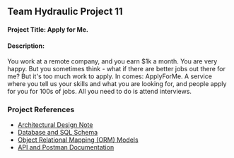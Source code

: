 ## Team Hydraulic Project 11

#### Project Title: Apply for Me.

#### Description:

You work at a remote company, and you earn $1k a month. You are very happy. But you sometimes think - what if there are better jobs out there for me? But it's too much work to apply. In comes: ApplyForMe. A service where you tell us your skills and what you are looking for, and people apply for you for 100s of jobs. All you need to do is attend interviews.

### Project References

- [Architectural Design Note](https://github.com/teamhydraulic/apply-for-me-backend-architectural-design/blob/main/docs/ARCHITECTURE.md)
- [Database and SQL Schema](https://github.com/Valleon6/ApplyForMe-solo/blob/master/src/main/resources/Schema.sql)
- [Object Relational Mapping (ORM) Models](https://github.com/Valleon6/ApplyForMe-solo/tree/master/src/main/java/com/valleon/applyforme/model)
- [API and Postman Documentation](https://www.postman.com/maintenance-physicist-41351297/workspace/team-hydraulic)
